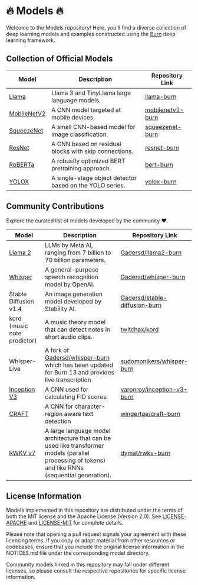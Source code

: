 # 🔥 Models 🔥

Welcome to the Models repository! Here, you'll find a diverse collection of deep learning models and
examples constructed using the [Burn](https://github.com/burn-rs/burn) deep learning framework.

## Collection of Official Models

| Model                                           | Description                                              | Repository Link                       |
|-------------------------------------------------|----------------------------------------------------------|---------------------------------------|
| [Llama](https://github.com/meta-llama/llama3)   | Llama 3 and TinyLlama large language models.             | [llama-burn](llama-burn/)             |
| [MobileNetV2](https://arxiv.org/abs/1801.04381) | A CNN model targeted at mobile devices.                  | [mobilenetv2-burn](mobilenetv2-burn/) |
| [SqueezeNet](https://arxiv.org/abs/1602.07360)  | A small CNN-based model for image classification.        | [squeezenet-burn](squeezenet-burn/)   |
| [ResNet](https://arxiv.org/abs/1512.03385)      | A CNN based on residual blocks with skip connections.    | [resnet-burn](resnet-burn/)           |
| [RoBERTa](https://arxiv.org/abs/1907.11692)     | A robustly optimized BERT pretraining approach.          | [bert-burn](bert-burn/)               |
| [YOLOX](https://arxiv.org/abs/2107.08430)       | A single-stage object detector based on the YOLO series. | [yolox-burn](yolox-burn/)             |

## Community Contributions

Explore the curated list of models developed by the community ♥.

| Model                                            | Description                                                       | Repository Link                                                                   |
|--------------------------------------------------|-------------------------------------------------------------------|-----------------------------------------------------------------------------------|
| [Llama 2](https://arxiv.org/abs/2307.09288)      | LLMs by Meta AI, ranging from 7 billion to 70 billion parameters. | [Gadersd/llama2-burn](https://github.com/Gadersd/llama2-burn)                     |
| [Whisper](https://arxiv.org/abs/2212.04356)      | A general-purpose speech recognition model by OpenAI.             | [Gadersd/whisper-burn](https://github.com/Gadersd/whisper-burn)                   |
| Stable Diffusion v1.4                            | An image generation model developed by Stability AI.              | [Gadersd/stable-diffusion-burn](https://github.com/Gadersd/stable-diffusion-burn) |
| kord (music note predictor)                      | A music theory model that can detect notes in short audio clips.  | [twitchax/kord](https://github.com/twitchax/kord)                                 |
| Whisper-Live                                     | A fork of [Gadersd/whisper-burn](https://github.com/Gadersd/whisper-burn) which has been updated for Burn 13 and provides live transcription | [sudomonikers/whisper-burn](https://github.com/sudomonikers/whisper-burn) |
| [Inception V3](https://arxiv.org/abs/1512.00567) | A CNN used for calculating FID scores.                            | [varonroy/inception-v3-burn](https://github.com/varonroy/inception-v3-burn/)      |
| [CRAFT](https://arxiv.org/abs/1904.01941)        | A CNN for character-region aware text detection                   | [wingertge/craft-burn](https://github.com/wingertge/craft-burn) |
| [RWKV v7](https://arxiv.org/abs/2503.14456)        | A large language model architecture that can be used like transformer models (parallel processing of tokens) and like RNNs (sequential generation).                   | [dymat/rwkv-burn](https://github.com/dymat/rwkv-burn) |

## License Information

Models implemented in this repository are distributed under the terms of both the MIT license and
the Apache License (Version 2.0). See [LICENSE-APACHE](./LICENSE-APACHE) and
[LICENSE-MIT](./LICENSE-MIT) for complete details.

Please note that opening a pull request signals your agreement with these licensing terms. If you
copy or adapt material from other resources or codebases, ensure that you include the original
license information in the NOTICES.md file under the corresponding model directory.

Community models linked in this repository may fall under different licenses, so please consult the
respective repositories for specific license information.
